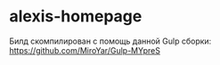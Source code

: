 # alexis-homepage
Билд скомпилирован с помощь данной Gulp сборки: https://github.com/MiroYar/Gulp-MYpreS
